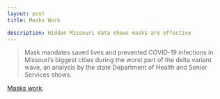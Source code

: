 ```yaml
---
layout: post
title: Masks Work

description: Hidden Missouri data shows masks are effective
---
```


> Mask mandates saved lives and prevented COVID-19 infections in Missouri’s biggest cities during the worst part of the delta variant wave, an analysis by the state Department of Health and Senior Services shows.

[Masks work](https://news.stlpublicradio.org/coronavirus/2021-12-01/missouri-health-department-found-mask-mandates-work-but-didnt-make-findings-public).